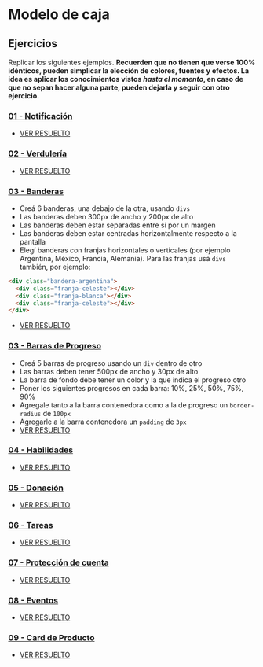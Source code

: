 # Modelo de caja

## Ejercicios

Replicar los siguientes ejemplos. **Recuerden que no tienen que verse 100% idénticos, pueden simplicar la elección de colores, fuentes y efectos. La idea es aplicar los conocimientos vistos _hasta el momento_, en caso de que no sepan hacer alguna parte, pueden dejarla y seguir con otro ejercicio.**

### [01 - Notificación](https://uidesigndaily.com/posts/sketch-notification-widget-day-855)
- [VER RESUELTO](https://magamahe.github.io/TRABAJOS_ADA/FRONTEND_/MODULO_2/CLASE_6/ejercicio-01-Notificacion/index.html)

### [02 - Verdulería](https://fm08n.csb.app/)
- [VER RESUELTO](https://magamahe.github.io/TRABAJOS_ADA/FRONTEND_/MODULO_2/CLASE_6/ejercicio-02-Verduleria/index.html)
  
### [03 - Banderas](https://www.countryflags.com/en/)

- Creá 6 banderas, una debajo de la otra, usando `divs` 
- Las banderas deben 300px de ancho y 200px de alto
- Las banderas deben estar separadas entre sí por un margen
- Las banderas deben estar centradas horizontalmente respecto a la pantalla
- Elegí banderas con franjas horizontales o verticales (por ejemplo Argentina, México, Francia, Alemania). Para las franjas usá `divs` también, por ejemplo:

```html
<div class="bandera-argentina">
  <div class="franja-celeste"></div>
  <div class="franja-blanca"></div>
  <div class="franja-celeste"></div>
</div>
```
- [VER RESUELTO](https://magamahe.github.io/TRABAJOS_ADA/FRONTEND_/MODULO_2/CLASE_6/ejercicio-03-Banderas/index.html)

### [03 - Barras de Progreso](https://ck9cu.csb.app/)

- Creá 5 barras de progreso usando un `div` dentro de otro
- Las barras deben tener 500px de ancho y 30px de alto
- La barra de fondo debe tener un color y la que indica el progreso otro
- Poner los siguientes progresos en cada barra: 10%, 25%, 50%, 75%, 90%
- Agregale tanto a la barra contenedora como a la de progreso un `border-radius` de `100px`
- Agregarle a la barra contenedora un `padding` de `3px`
- [VER RESUELTO](https://magamahe.github.io/TRABAJOS_ADA/FRONTEND_/MODULO_2/CLASE_6/ejercicio-03-BarrasProgreso/index.html)
  
### [04 - Habilidades](https://uidesigndaily.com/posts/sketch-skills-list-card-day-929)
- [VER RESUELTO](https://magamahe.github.io/TRABAJOS_ADA/FRONTEND_/MODULO_2/CLASE_6/ejercicio-04-Habilidades/index.html)

### [05 - Donación](https://uidesigndaily.com/posts/sketch-donate-widget-day-1038)
- [VER RESUELTO](https://magamahe.github.io/TRABAJOS_ADA/FRONTEND_/MODULO_2/CLASE_6/ejercicio-05-Donacion/index.html)

### [06 - Tareas](https://i.imgur.com/CTzHqjK.png)
- [VER RESUELTO](https://magamahe.github.io/TRABAJOS_ADA/FRONTEND_/MODULO_2/CLASE_6/ejercicio-06-ProteccionCuenta/index.html)

### [07 - Protección de cuenta](https://uidesigndaily.com/posts/sketch-protect-account-widget-day-975)
- [VER RESUELTO](https://magamahe.github.io/TRABAJOS_ADA/FRONTEND_/MODULO_2/CLASE_6/ejercicio-07-Tareas/index.html)

### [08 - Eventos](https://hj47o.csb.app/)
- [VER RESUELTO](https://magamahe.github.io/TRABAJOS_ADA/FRONTEND_/MODULO_2/CLASE_6/ejercicio-08-Eventos/index.html)

### [09 - Card de Producto](https://tjq7t.csb.app/)
- [VER RESUELTO](https://magamahe.github.io/TRABAJOS_ADA/FRONTEND_/MODULO_2/CLASE_6/ejercicio-09-Producto/index.html)
